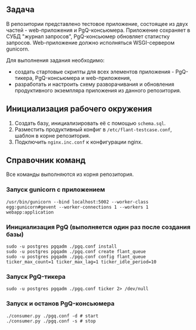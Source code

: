 ## Задача
В репозитории представлено тестовое приложение, состоящее из двух частей - web-приложения и PgQ-консьюмера. Приложение сохраняет в СУБД "журнал запросов", PgQ-консьюмер обновляет статистку запросов. Web-приложение должно исполняться WSGI-сервером gunicorn.

Для выполнения задания необходимо:
* создать стартовые скрипты для всех элементов приложения - PgQ-тикера, PgQ-консьюмера и web-приложения,
* разработать и настроить схему разворачивания и обновления продуктивного экземпляра приложения из данного репозитория.

## Инициализация рабочего окружения
1. Создать базу, инициализировать её с помощью ```schema.sql```.
2. Разместить продуктивный конфиг в ```/etc/flant-testcase.conf```, шаблон в корне репозитория.
3. Подключить ```nginx.inc.conf``` к конфигурации nginx.

## Справочник команд
Все команды выполняются из корня репозитория.

### Запуск gunicorn с приложением
```
/usr/bin/gunicorn --bind localhost:5002 --worker-class egg:gunicorn#gevent --worker-connections 1 --workers 1 webapp:application
```

### Инициализация PgQ (выполняется один раз после создания базы)
```
sudo -u postgres pgqadm ./pgq.conf install
sudo -u postgres pgqadm ./pgq.conf create flant_queue
sudo -u postgres pgqadm ./pgq.conf config flant_queue ticker_max_count=1 ticker_max_lag=1 ticker_idle_period=10
```

### Запуск PgQ-тикера
```
sudo -u postgres pgqadm ./pgq.conf ticker 2> /dev/null
```


### Запуск и останов PgQ-консьюмера
```
./consumer.py ./pgq.conf -d # start
./consumer.py ./pgq.conf -s # stop
```
